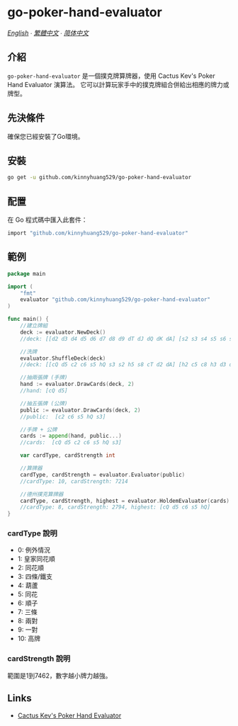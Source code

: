 # go-poker-hand-evaluator

*[English](README.md) ∙ [繁體中文](README_zh-tw.md) ∙ [简体中文](README_zh-cn.md)*

## 介紹
`go-poker-hand-evaluator` 是一個撲克牌算牌器，使用 Cactus Kev's Poker Hand Evaluator 演算法。 它可以計算玩家手中的撲克牌組合併給出相應的牌力或牌型。

## 先決條件
確保您已經安裝了Go環境。

## 安裝
```bash
go get -u github.com/kinnyhuang529/go-poker-hand-evaluator
```

## 配置
在 Go 程式碼中匯入此套件：
```bash
import "github.com/kinnyhuang529/go-poker-hand-evaluator"
```

## 範例
```go
package main

import (
	"fmt"
	evaluator "github.com/kinnyhuang529/go-poker-hand-evaluator"
)

func main() {
	//建立牌組
	deck := evaluator.NewDeck()
	//deck: [[d2 d3 d4 d5 d6 d7 d8 d9 dT dJ dQ dK dA] [s2 s3 s4 s5 s6 s7 s8 s9 sT sJ sQ sK sA] [h2 h3 h4 h5 h6 h7 h8 h9 hT hJ hQ hK hA] [c2 c3 c4 c5 c6 c7 c8 c9 cT cJ cQ cK cA]]

	//洗牌
	evaluator.ShuffleDeck(deck)
	//deck: [[cQ d5 c2 c6 s5 hQ s3 s2 h5 s8 cT d2 dA] [h2 c5 c8 h3 d3 dJ hT s4 sQ cK sK h4 sA] [cJ s9 c3 c7 dT sT h9 hK c4 d7 d6 d4 hA] [h8 hJ dK dQ s6 h7 h6 d8 d9 sJ c9 s7 cA]]

	//抽兩張牌 (手牌)
	hand := evaluator.DrawCards(deck, 2)
	//hand: [cQ d5]

	//抽五張牌 (公牌)
	public := evaluator.DrawCards(deck, 2)
	//public:  [c2 c6 s5 hQ s3]

	//手牌 + 公牌
	cards := append(hand, public...)
	//cards:  [cQ d5 c2 c6 s5 hQ s3]

	var cardType, cardStrength int

	//算牌器
	cardType, cardStrength = evaluator.Evaluator(public)
	//cardType: 10, cardStrength: 7214

	//德州撲克算牌器
	cardType, cardStrength, highest = evaluator.HoldemEvaluator(cards)
	//cardType: 8, cardStrength: 2794, highest: [cQ d5 c6 s5 hQ]
}
```
### cardType 說明

- 0: 例外情況
- 1: 皇家同花順
- 2: 同花順
- 3: 四條/鐵支
- 4: 葫蘆
- 5: 同花
- 6: 順子
- 7: 三條
- 8: 兩對
- 9: 一對
- 10: 高牌

### cardStrength 說明
範圍是1到7462，數字越小牌力越強。

## Links
- [Cactus Kev's Poker Hand Evaluator](https://suffe.cool/poker/evaluator.html)